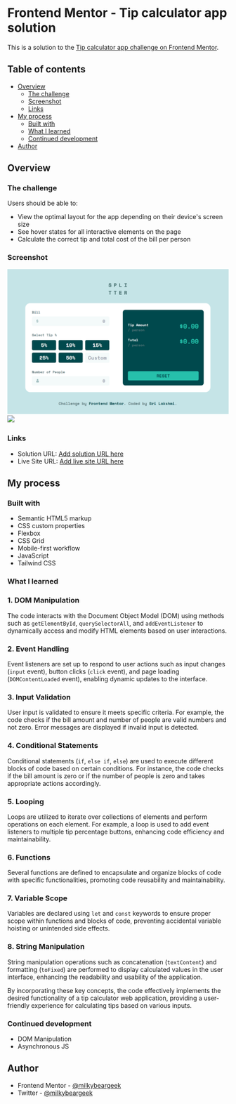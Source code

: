 # Frontend Mentor - Tip calculator app solution

This is a solution to the [Tip calculator app challenge on Frontend Mentor](https://www.frontendmentor.io/challenges/tip-calculator-app-ugJNGbJUX).

## Table of contents

- [Overview](#overview)
  - [The challenge](#the-challenge)
  - [Screenshot](#screenshot)
  - [Links](#links)
- [My process](#my-process)
  - [Built with](#built-with)
  - [What I learned](#what-i-learned)
  - [Continued development](#continued-development)
- [Author](#author)

## Overview

### The challenge

Users should be able to:

- View the optimal layout for the app depending on their device's screen size
- See hover states for all interactive elements on the page
- Calculate the correct tip and total cost of the bill per person

### Screenshot

![](./src/tip-calculator-desktop.png)
![](./src/tip-calculator-mobile.gif)

### Links

- Solution URL: [Add solution URL here](https://your-solution-url.com)
- Live Site URL: [Add live site URL here](https://your-live-site-url.com)

## My process

### Built with

- Semantic HTML5 markup
- CSS custom properties
- Flexbox
- CSS Grid
- Mobile-first workflow
- JavaScript
- Tailwind CSS

### What I learned

### 1. DOM Manipulation

The code interacts with the Document Object Model (DOM) using methods such as `getElementById`, `querySelectorAll`, and `addEventListener` to dynamically access and modify HTML elements based on user interactions.

### 2. Event Handling

Event listeners are set up to respond to user actions such as input changes (`input` event), button clicks (`click` event), and page loading (`DOMContentLoaded` event), enabling dynamic updates to the interface.

### 3. Input Validation

User input is validated to ensure it meets specific criteria. For example, the code checks if the bill amount and number of people are valid numbers and not zero. Error messages are displayed if invalid input is detected.

### 4. Conditional Statements

Conditional statements (`if`, `else if`, `else`) are used to execute different blocks of code based on certain conditions. For instance, the code checks if the bill amount is zero or if the number of people is zero and takes appropriate actions accordingly.

### 5. Looping

Loops are utilized to iterate over collections of elements and perform operations on each element. For example, a loop is used to add event listeners to multiple tip percentage buttons, enhancing code efficiency and maintainability.

### 6. Functions

Several functions are defined to encapsulate and organize blocks of code with specific functionalities, promoting code reusability and maintainability.

### 7. Variable Scope

Variables are declared using `let` and `const` keywords to ensure proper scope within functions and blocks of code, preventing accidental variable hoisting or unintended side effects.

### 8. String Manipulation

String manipulation operations such as concatenation (`textContent`) and formatting (`toFixed`) are performed to display calculated values in the user interface, enhancing the readability and usability of the application.

By incorporating these key concepts, the code effectively implements the desired functionality of a tip calculator web application, providing a user-friendly experience for calculating tips based on various inputs.

### Continued development

- DOM Manipulation
- Asynchronous JS

## Author

- Frontend Mentor - [@milkybeargeek](https://www.frontendmentor.io/profile/milkybeargeek)
- Twitter - [@milkybeargeek](https://twitter.com/milkybeargeek)
